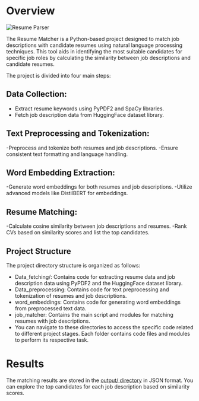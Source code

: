 #   Overview


![Resume Parser](https://github.com/masnaashraf/Resume-parser/blob/main/resume-parsing-768x310.jpeg)


The Resume Matcher is a Python-based project designed to match job descriptions with candidate resumes using natural language processing techniques. This tool aids in identifying the most suitable candidates for specific job roles by calculating the similarity between job descriptions and candidate resumes.

The project is divided into four main steps:

##  Data Collection:

-   Extract resume keywords using PyPDF2 and SpaCy libraries.
-   Fetch job description data from HuggingFace dataset library.

##  Text Preprocessing and Tokenization:

-Preprocess and tokenize both resumes and job descriptions.
-Ensure consistent text formatting and language handling.

##  Word Embedding Extraction:

-Generate word embeddings for both resumes and job descriptions.
-Utilize advanced models like DistilBERT for embeddings.

##  Resume Matching:

-Calculate cosine similarity between job descriptions and resumes.
-Rank CVs based on similarity scores and list the top candidates.


##  Project Structure

The project directory structure is organized as follows:

-   Data_fetching/: Contains code for extracting resume data and job description data using PyPDF2 and the HuggingFace dataset library.
-   Data_preprocessing: Contains code for text preprocessing and tokenization of resumes and job descriptions.
-   word_embeddings: Contains code for generating word embeddings from preprocessed text data.
-   job_matcher: Contains the main script and modules for matching resumes with job descriptions.
-   You can navigate to these directories to access the specific code related to different project stages. Each folder contains code files and modules to perform its respective task.

# Results

The matching results are stored in the [output/ directory](https://github.com/masnaashraf/Resume-parser/blob/main/candidate_job_matching_results.json) in JSON format. You can explore the top candidates for each job description based on similarity scores.
